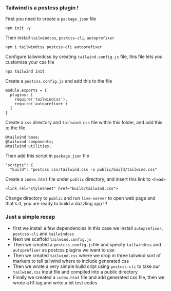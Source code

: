 ### Tailwind is a postcss plugin !

First you need to create a `package.json` file
```
npm init -y
```

Then install `tailwindcss`, `postcss-cli`, `autoprefixer`
```
npm i tailwindcss postcss-cli autoprefixer
```

Configure tailwindcss by creating `tailwind.config.js` file, this file lets you customize your css file
```
npx tailwind init
```

Create a `postcss.config.js` and add this to the file
```
module.exports = {
  plugins: [
    require('tailwindcss'),
    require('autoprefixer')
  ]
}
```

Create a `css` directory and `tailwind.css` file within this folder, and add this to the file
```
@tailwind base;
@tailwind components;
@tailwind utilities;
```

Then add this script in `package.json` file
```
"scripts": {
  "build": "postcss css/tailwind.css -o public/build/tailwind.css"
```

Create a `index.html` file under `public` directory, and insert this link to `<head>`
```
<link rel="stylesheet" href="build/tailwind.css">
```

Change directory to `public` and run `live-server` to open web page and that's it, you are ready to build a dazzling app !!!
 
### Just a simple recap
- first we install a few dependencies in this case we install `autoprefixer`, `postcss-cli` and `tailwindcss`
- Next we scaffold `tailwind.config.js`
- Then we created a `postcss.config.js`file and specity `tailwindcss` and `autoprefixer` as postcss plugins we want to use
- Then we created `tailwind.css` where we drop in three tailwind sort of markers to tell tailwind where to include generated css 
- Then we wrote a very simple build cript using `postcss-cli` to take our `tailwind.css` input file and compiled into a public directory
- Finally we created a `index.html` file and add generated css file, then we wrote a h1 tag and write a bit test codes 